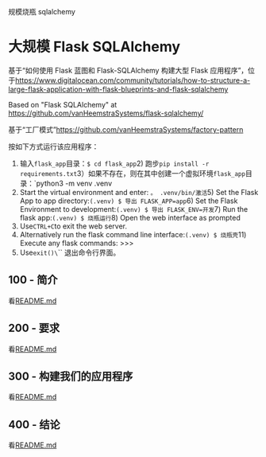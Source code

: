 规模烧瓶 sqlalchemy

# 大规模 Flask SQLAlchemy

基于“如何使用 Flask 蓝图和 Flask-SQLAlchemy 构建大型 Flask 应用程序”，位于<https://www.digitalocean.com/community/tutorials/how-to-structure-a-large-flask-application-with-flask-blueprints-and-flask-sqlalchemy>

Based on "Flask SQLAlchemy" at <https://github.com/vanHeemstraSystems/flask-sqlalchemy/>

基于“工厂模式”<https://github.com/vanHeemstraSystems/factory-pattern>

按如下方式运行该应用程序：

1) 输入`flask_app`目录：`$ cd flask_app`2) 跑步`pip install -r requirements.txt`3）如果不存在，则在其中创建一个虚拟环境`flask_app`目录：`python3 -m venv .venv
4) Start the virtual environment and enter: `。 .venv/bin/激活`5) Set the Flask App to app directory:`(.venv) $ 导出 FLASK_APP=app`6) Set the Flask Environment to development:`(.venv) $ 导出 FLASK_ENV=开发`7) Run the flask app:`(.venv) $ 烧瓶运行`8) Open the web interface as prompted
9) Use`CTRL+C`to exit the web server.
10) Alternatively run the flask command line interface:`(.venv) $ 烧瓶壳`11) Execute any flask commands: >>>
12) Use`exit()\`\`\` 退出命令行界面。

## 100 - 简介

看[README.md](./100/README.md)

## 200 - 要求

看[README.md](./200/README.md)

## 300 - 构建我们的应用程序

看[README.md](./300/README.md)

## 400 - 结论

看[README.md](./400/README.md)
